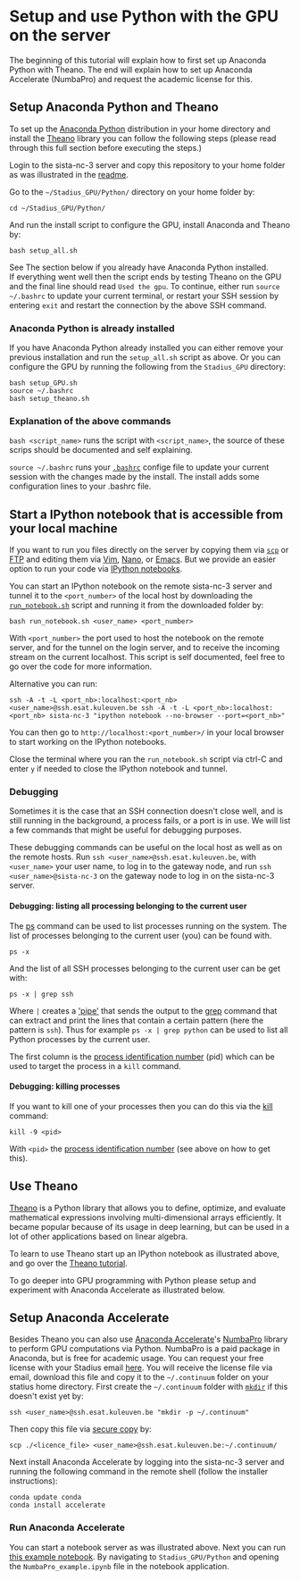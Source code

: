 # Setup and use Python with the GPU on the server

The beginning of this tutorial will explain how to first set up Anaconda Python with Theano. The end will explain how to set up Anaconda Accelerate (NumbaPro) and request the academic license for this.

## Setup Anaconda Python and Theano

To set up the [Anaconda Python](https://store.continuum.io/cshop/anaconda/) distribution in your home directory and install the [Theano](http://deeplearning.net/software/theano/) library you can follow the following steps (please read through this full section before executing the steps.)

Login to the sista-nc-3 server and copy this repository to your home folder as was illustrated in the [readme](https://github.com/peterroelants/Stadius_GPU/blob/master/Readme.md).

Go to the `~/Stadius_GPU/Python/` directory on your home folder by:

    cd ~/Stadius_GPU/Python/

And run the install script to configure the GPU, install Anaconda and Theano by:

    bash setup_all.sh

See The section below if you already have Anaconda Python installed.  
If everything went well then the script ends by testing Theano on the GPU and the final line should read `Used the gpu`. To continue, either run `source ~/.bashrc` to update your current terminal, or restart your SSH session by entering `exit` and restart the connection by the above SSH command.


### Anaconda Python is already installed
If you have Anaconda Python already installed you can either remove your previous installation and run the `setup_all.sh` script as above. Or you can configure the GPU by running the following from the `Stadius_GPU` directory:

    bash setup_GPU.sh
    source ~/.bashrc
    bash setup_theano.sh

### Explanation of the above commands

`bash <script_name>` runs the script with `<script_name>`, the source of these scrips should be documented and self explaining.

`source ~/.bashrc` runs your [`.bashrc`](http://www.gnu.org/software/bash/manual/html_node/Bash-Startup-Files.html) confige file to update your current session with the changes made by the install. The install adds some configuration lines to your .bashrc file.


## Start a IPython notebook that is accessible from your local machine

If you want to run you files directly on the server by copying them via [`scp`](http://www.hypexr.org/linux_scp_help.php) or [FTP](https://en.wikipedia.org/wiki/File_Transfer_Protocol) and editing them via [Vim](https://en.wikipedia.org/wiki/Vim_(text_editor)), [Nano](https://en.wikipedia.org/wiki/GNU_nano), or [Emacs](http://www.gnu.org/software/emacs/). But we provide an easier option to run your code via [IPython notebooks](http://ipython.org/notebook.html). 

You can start an IPython notebook on the remote sista-nc-3 server and tunnel it to the `<port_number>` of the local host by downloading the [`run_notebook.sh`](https://raw.githubusercontent.com/peterroelants/Stadius_GPU/master/Python/run_notebook.sh) script and running it from the downloaded folder by:

    bash run_notebook.sh <user_name> <port_number> 

With `<port_number>` the port used to host the notebook on the remote server, and for the tunnel on the login server, and to receive the incoming stream on the current localhost. This script is self documented, feel free to go over the code for more information.

Alternative you can run:

    ssh -A -t -L <port_nb>:localhost:<port_nb> <user_name>@ssh.esat.kuleuven.be ssh -A -t -L <port_nb>:localhost:<port_nb> sista-nc-3 "ipython notebook --no-browser --port=<port_nb>"

You can then go to `http://localhost:<port_number>/` in your local browser to start working on the IPython notebooks.

Close the terminal where you ran the `run_notebook.sh` script via ctrl-C and enter `y` if needed to close the IPython notebook and tunnel.


### Debugging

Sometimes it is the case that an SSH connection doesn't close well, and is still running in the background, a process fails, or a port is in use. We will list a few commands that might be useful for debugging purposes.

These debugging commands can be useful on the local host as well as on the remote hosts. Run `ssh <user_name>@ssh.esat.kuleuven.be`, with `<user_name>` your user name, to log in to the gateway node, and run `ssh <user_name>@sista-nc-3` on the gateway node to log in on the sista-nc-3 server.

#### Debugging: listing all processing belonging to the current user

The [ps](http://www.westwind.com/reference/os-x/commandline/admin.html) command can be used to list processes running on the system. The list of processes belonging to the current user (you) can be found with.

    ps -x

And the list of all SSH processes belonging to the current user can be get with:

    ps -x | grep ssh

Where `|` creates a ['pipe'](http://www.linfo.org/pipes.html) that sends the output to the [grep](http://unixhelp.ed.ac.uk/CGI/man-cgi?grep) command that can extract and print the lines that contain a certain pattern (here the pattern is `ssh`). Thus for example `ps -x | grep python` can be used to list all Python processes by the current user.

The first column is the [process identification number](http://www.linfo.org/pid.html) (pid) which can be used to target the process in a `kill` command.

#### Debugging: killing processes

If you want to kill one of your processes then you can do this via the [kill](http://linux.die.net/man/1/kill) command:

    kill -9 <pid>

With `<pid>` the [process identification number](https://www.digitalocean.com/community/tutorials/how-to-use-ps-kill-and-nice-to-manage-processes-in-linux) (see above on how to get this).


## Use Theano

[Theano](http://deeplearning.net/software/theano/) is a Python library that allows you to define, optimize, and evaluate mathematical expressions involving multi-dimensional arrays efficiently. It became popular because of its usage in deep learning, but can be used in a lot of other applications based on linear algebra.

To learn to use Theano start up an IPython notebook as illustrated above, and go over the [Theano tutorial](http://deeplearning.net/software/theano/tutorial/).

To go deeper into GPU programming with Python please setup and experiment with Anaconda Accelerate as illustrated below.


## Setup Anaconda Accelerate

Besides Theano you can also use [Anaconda Accelerate](https://store.continuum.io/cshop/accelerate/)'s [NumbaPro](http://docs.continuum.io/numbapro/) library to perform GPU computations via Python. NumbaPro is a paid package in Anaconda, but is free for academic usage. You can request your free license with your Stadius email [here](https://store.continuum.io/cshop/academicanaconda). You will receive the license file via email, download this file and copy it to the `~/.continuum` folder on your statius home directory. First create the `~/.continuum` folder with [`mkdir`](http://unixhelp.ed.ac.uk/CGI/man-cgi?mkdir) if this doesn't exist yet by:

    ssh <user_name>@ssh.esat.kuleuven.be "mkdir -p ~/.continuum"

Then copy this file via [secure copy](http://docstore.mik.ua/orelly/networking_2ndEd/ssh/ch07_05.htm) by:

    scp ./<licence_file> <user_name>@ssh.esat.kuleuven.be:~/.continuum/

Next install Anaconda Accelerate by logging into the sista-nc-3 server and running the following command in the remote shell (follow the installer instructions):

    conda update conda
    conda install accelerate


### Run Anaconda Accelerate

You can start a notebook server as was illustrated above. Next you can run [this example notebook](NumbaPro_example.ipynb). By navigating to `Stadius_GPU/Python` and opening the `NumbaPro_example.ipynb` file in the notebook application.
